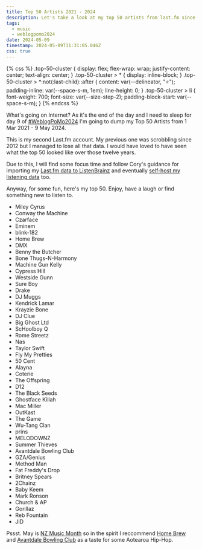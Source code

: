```yaml
---
title: Top 50 Artists 2021 - 2024
description: Let's take a look at my top 50 artists from last.fm since 2021.
tags:
  - music
  - weblogpomo2024
date: 2024-05-09
timestamp: 2024-05-09T11:31:05.046Z
css: true
---
```


{% css %}
.top-50-cluster {
  display: flex;
  flex-wrap: wrap;
  justify-content: center;
  text-align: center;
}
.top-50-cluster > * {
	display: inline-block;
}
.top-50-cluster > *:not(:last-child)::after {
	content: var(--delineator, "⭐");
	padding-inline: var(--space-s-m, 1em);
	line-height: 0;
}
.top-50-cluster > li {
  font-weight: 700;
  font-size: var(--size-step-2);
  padding-block-start: var(--space-s-m);
}
{% endcss %}

What's going on Internet? As it's the end of the day and I need to sleep for day 9 of [#WeblogPoMo2024](/tags/weblogpomo/) I'm going to dump my Top 50 Artists from 1 Mar 2021 - 9 May 2024. 

This is my second Last.fm account. My previous one was scrobbling since 2012 but I managed to lose all that data. I would have loved to have seen what the top 50 looked like over those twelve years. 

Due to this, I will find some focus time and follow Cory's guidance for importing my [Last.fm data to ListenBrainz](https://coryd.dev/posts/2023/programmatically-importing-your-lastfm-listening-data-to-listenbrainz/) and eventually [self-host my listening data](https://coryd.dev/posts/2024/improving-my-self-hosted-scrobbling-implementation/) too.

Anyway, for some fun, here's my top 50. Enjoy, have a laugh or find something new to listen to.

<ul class="popout gradient-text | top-50-cluster">
    <li>Miley Cyrus</li>
    <li>Conway the Machine</li>
    <li>Czarface</li>
    <li>Eminem</li>
    <li>blink-182</li>
    <li>Home Brew</li>
    <li>DMX</li>
    <li>Benny the Butcher</li>
    <li>Bone Thugs-N-Harmony</li>
    <li>Machine Gun Kelly</li>
    <li>Cypress Hill</li>
    <li>Westside Gunn</li>
    <li>Sure Boy</li>
    <li>Drake</li>
    <li>DJ Muggs</li>
    <li>Kendrick Lamar</li>
    <li>Krayzie Bone</li>
    <li>DJ Clue</li>
    <li>Big Ghost Ltd</li>
    <li>ScHoolboy Q</li>
    <li>Rome Streetz</li>
    <li>Nas</li>
    <li>Taylor Swift</li>
    <li>Fly My Pretties</li>
    <li>50 Cent</li>
    <li>Alayna</li>
    <li>Coterie</li>
    <li>The Offspring</li>
    <li>D12</li>
    <li>The Black Seeds</li>
    <li>Ghostface Killah</li>
    <li>Mac Miller</li>
    <li>OutKast</li>
    <li>The Game</li>
    <li>Wu-Tang Clan</li>
    <li>prins</li>
    <li>MELODOWNZ</li>
    <li>Summer Thieves</li>
    <li>Avantdale Bowling Club</li>
    <li>GZA/Genius</li>
    <li>Method Man</li>
    <li>Fat Freddy's Drop</li>
    <li>Britney Spears</li>
    <li>2Chainz</li>
    <li>Baby Keem</li>
    <li>Mark Ronson</li>
    <li>Church & AP</li>
    <li>Gorillaz</li>
    <li>Reb Fountain</li>
    <li>JID</li>
</ul>


Pssst. May is [NZ Music Month](https://www.nzmusicmonth.co.nz/) so in the spirit I reccommend [Home Brew](https://homebrewcrew.bandcamp.com/) and [Avantdale Bowling Club](https://avantdalebowlingclub.bandcamp.com/) as a taste for some Aotearoa Hip-Hop.
